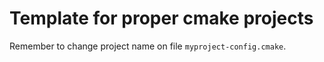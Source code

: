 # Template for proper cmake projects

Remember to change project name on file `myproject-config.cmake`.
